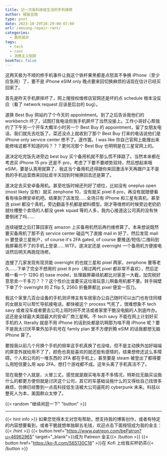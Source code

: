 ```yaml
---
title: 记一次高科技低生活的手机维修
author: 椒盐豆豉
type: post
date: 2023-10-29T16:29:00-07:00
url: /amsung-repair-rant/
categories:
  - 喜欢就买
tags:
  - tech
  - rant
  - 消费主义陷阱
bookToc: false
---
```


这两天极为不顺的修手机事件让我这个铁杆果黑都差点怒其不争换 iPhone（至少应急用）了，要不是 iPhone eSIM only 晚点要来回切换麻烦的话现在估计已经买回家了。

<!--more-->

首先是昨天手机屏摔坏了，网上搜授权维修店官网还是坏的点 schedule 根本没反应（看了 network request 应该是后台的 bug）。

遂换 Best Buy 网站约了个今天的 appointment。到了之后告诉我他们的 workbench 坏了，试图打我电话但我手机屏坏了当然没接上。工作小哥好心帮我约了下午另一个开车大概半小时另一个 Best Buy 的 appointment，留了女朋友电话，我们就先去吃饭了。菜还没点上就收到了那个 Best Buy 打来的电话说他们是 iPhone only service center 修不了。遂作罢。I was like 你自己官网上能搜出来能修啥这都不知道的吗？？？更何况那个 Best Buy 也明明是在三星官网上的。

遂决定吃完饭先进旁边 best buy 买个备用机就不那么慌不择路了。当然本来都在考虑买 iPhone 15 pro 还是不 pro，考虑了下要不要顺势双持，然后想起来哦 eSIM，要是认真用就算了，我这当个备用机还得跟你来回激活半天再跟户主不是我的手机运营商来回扯皮半天回到时候换回去还是算了。

遂决定去买安卓备用机。甚至吃饭时候还列好了顺位，比如没有 oneplus open (most likely 没有）就买 zenphone 10，没有就买 pixel 8 pro，再没有就随便看看有啥杂牌安卓机吧。结果到了店发现……全场只有 iPhone 和三星有真机，甚至连 pixel 都没个真机，旁边翻盖手机都是塑料模型。刚才等维修的时候旁边老奶奶就吐槽整个卖场的人都没 geek squad 等的人多，我内心接道这公司真的没有快要倒闭了吗……

连续碰壁之后打算回家在 amazon 上买备用机然后再约维修算了。本来想说既然要买备用机了那不去 service center 碰运气了直接 mail in 好了，然后发现 mail in 要登录三星账户，of course it's 2FA gated, of course 要推送/短信/二维码到我屏幕亮不了的手机上登录……WTF。遂决定还是 overnight 一个备用机方便接电话然后明天再跑现场修。

连搜了几家发现有现货能 overnight 的也就三星和 pixel 两家，zenphone 要等老久……下单了完全不想用的 pixel 8 pro（用过两代 pixel 都非常不喜欢），然后定睛一看一个 128G 的 base model，处理器屏幕续航都比对家差一大截，加完税好意思卖一千多刀？？？这个性价比谁要买这垃圾玩意儿啊备用机都不要。转手隔壁下单了个 overnight 的 Z flip 5, 256G 折叠屏都比 pixel 便宜一百刀。

我这个家里几百台设备的手机测评博主有车居家办公自己随时可以出门也有住同楼的女朋友可以帮忙导航接电话，都快被这个 process 气死了，很难想象不 tech savy 或者没车或者要去公司上班时间不灵活或者家里干脆没电脑的人到底咋办。这还是全球最大美国最大的安卓厂商三星啊。不 tech savy 不能在网上计划好买手机的人 literally 就是不用 iPhone 的话到处都是坑啊那为啥不用 iPhone 呢？要不是我太讨厌苹果外加手机号在 family plan 里不方便折腾 eSIM 的话我都想无脑 iPhone 算了。

要按我以前几个月换个手机的频率这手机真换了也没啥，但不是主动换外加好端端的屏意外就给用不了了，颜色也真挺喜欢的就还挺有感情的，结果想修还这么多障碍。个人和公司的一堆东西的 2FA 都在手机上，甚至要是 steam 被登出了都得要么用短信要么用 app 2FA，想打个游戏都不成。这年头离了手机真活不了。

现在我整个人就是，火冒三丈。感觉就是跟买电车差不多情况，特斯拉无脑买设施什么的都更方便但就是讨厌这个公司，其它的车基础设施什么的又得给自己找很多麻烦，仿佛已经瞥到一点高科技低生活被大公司逼死的 cyberpunk 未来。科技以整死人为本，美国群众太惨了。

{{< random "继续闲逛一下" "button" >}}

---
{{< hint info >}}
如果您觉得本文对您有帮助，想支持我的博客创作，或者有特定的内容想要看到，或者干脆就想单独聊五毛钱，欢迎点击下面按钮成为我的金主：
{{< /hint >}}
{{< button href="https://www.patreon.com/bePatron?u=46962965" target="_blank">}}成为 Patreon 金主{{< /button >}}
{{< button href="https://ko-fi.com/S6S130C16" >}}在 Kofi 上给我买杯奶茶{{< /button >}}
